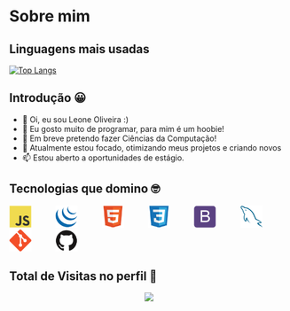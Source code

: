 # Sobre mim
## Linguagens mais usadas
[![Top Langs](https://github-readme-stats.vercel.app/api/top-langs/?username=leonetecbr)](https://github.com/leonetecbr/leonetecbr)

## Introdução 😀

- 👋 Oi, eu sou Leone Oliveira :)
- 👀 Eu gosto muito de programar, para mim é um hoobie!
- 🌱 Em breve pretendo fazer Ciências da Computação!
- 💞️ Atualmente estou focado, otimizando meus projetos e criando novos
- 📫 Estou aberto a oportunidades de estágio.

## Tecnologias que domino :nerd_face:

<img height="40" src="https://raw.githubusercontent.com/devicons/devicon/master/icons/javascript/javascript-original.svg">
&nbsp;&nbsp;&nbsp;&nbsp;&nbsp;&nbsp;&nbsp;&nbsp;&nbsp;
<img height="40" src="https://raw.githubusercontent.com/devicons/devicon/master/icons/jquery/jquery-original.svg">
&nbsp;&nbsp;&nbsp;&nbsp;&nbsp;&nbsp;&nbsp;&nbsp;&nbsp;
<img height="40" src="https://raw.githubusercontent.com/devicons/devicon/master/icons/html5/html5-original.svg">
&nbsp;&nbsp;&nbsp;&nbsp;&nbsp;&nbsp;&nbsp;&nbsp;&nbsp;
<img height="40" src="https://raw.githubusercontent.com/devicons/devicon/master/icons/css3/css3-original.svg">
&nbsp;&nbsp;&nbsp;&nbsp;&nbsp;&nbsp;&nbsp;&nbsp;&nbsp;
<img height="40" src="https://raw.githubusercontent.com/devicons/devicon/master/icons/bootstrap/bootstrap-plain.svg">
&nbsp;&nbsp;&nbsp;&nbsp;&nbsp;&nbsp;&nbsp;&nbsp;&nbsp;
<img height="40" src="https://raw.githubusercontent.com/devicons/devicon/master/icons/mysql/mysql-original.svg">
&nbsp;&nbsp;&nbsp;&nbsp;&nbsp;&nbsp;&nbsp;&nbsp;&nbsp;
<img height="40" src="https://raw.githubusercontent.com/devicons/devicon/master/icons/git/git-original.svg">
&nbsp;&nbsp;&nbsp;&nbsp;&nbsp;&nbsp;&nbsp;&nbsp;&nbsp;
<img height="40" src="https://raw.githubusercontent.com/devicons/devicon/master/icons/github/github-original.svg">

<p align="center"> 

 ## Total de Visitas no perfil 👀
 <p align="center"> 
   <img alingn="center" src="https://profile-counter.glitch.me/leonetecbr/count.svg" />
 </p>

</p>
